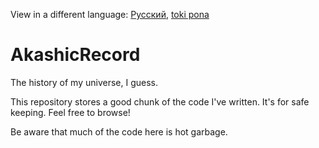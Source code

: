View in a different language: [Русский](../master/README.ru-RU.md "Смотреть на русском"), [toki pona](../master/README.tok.md "lukin kepeken toki pona")

# AkashicRecord
The history of my universe, I guess.

This repository stores a good chunk of the code I've written. It's for safe keeping. Feel free to browse!

Be aware that much of the code here is hot garbage.
